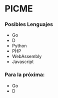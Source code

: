 # PICME

### Posibles Lenguajes
- Go
- D
- Python
- PHP
- WebAssembly
- Javascript

### Para la próxima:
- Go
- D
